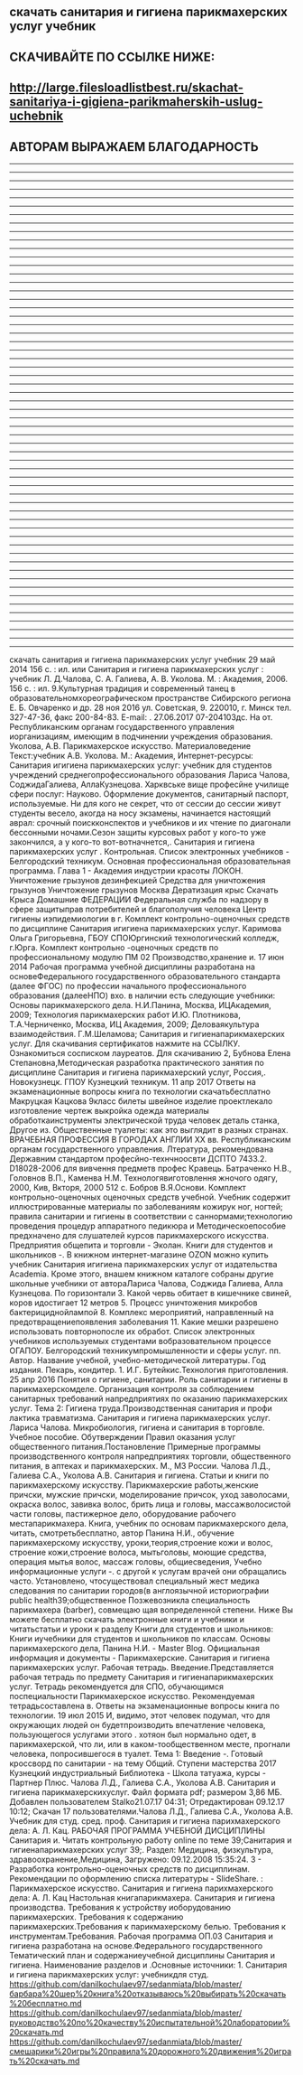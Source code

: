 скачать санитария и гигиена парикмахерских услуг учебник
--------------------------------------------------
СКАЧИВАЙТЕ ПО ССЫЛКЕ НИЖЕ:
--------------------------------------------------
http://large.filesloadlistbest.ru/skachat-sanitariya-i-gigiena-parikmaherskih-uslug-uchebnik
--------------------------------------------------
АВТОРАМ ВЫРАЖАЕМ БЛАГОДАРНОСТЬ
--------------------------------------------------
--------------------------------------------------
--------------------------------------------------
--------------------------------------------------
--------------------------------------------------
--------------------------------------------------
--------------------------------------------------
--------------------------------------------------
--------------------------------------------------
--------------------------------------------------
--------------------------------------------------
--------------------------------------------------
--------------------------------------------------
--------------------------------------------------
--------------------------------------------------
--------------------------------------------------
--------------------------------------------------
--------------------------------------------------
--------------------------------------------------
--------------------------------------------------
--------------------------------------------------
--------------------------------------------------
--------------------------------------------------
--------------------------------------------------
--------------------------------------------------
--------------------------------------------------
--------------------------------------------------
--------------------------------------------------
--------------------------------------------------
--------------------------------------------------
--------------------------------------------------
--------------------------------------------------
--------------------------------------------------
--------------------------------------------------
--------------------------------------------------
--------------------------------------------------
--------------------------------------------------
--------------------------------------------------
--------------------------------------------------
--------------------------------------------------
--------------------------------------------------
--------------------------------------------------
--------------------------------------------------
--------------------------------------------------
--------------------------------------------------
--------------------------------------------------
--------------------------------------------------
--------------------------------------------------
--------------------------------------------------
--------------------------------------------------
--------------------------------------------------
--------------------------------------------------
--------------------------------------------------
--------------------------------------------------
--------------------------------------------------
--------------------------------------------------
--------------------------------------------------
--------------------------------------------------
--------------------------------------------------
скачать санитария и гигиена парикмахерских услуг учебник 29 май 2014  156 с. : ил. или Санитария и гигиена парикмахерских услуг : учебник  Л. Д.Чалова, С. А. Галиева, А. В. Уколова.  М. : Академия, 2006.  156 с. : ил. 9.Культурная традиция и современный танец в образовательномхореографическом пространстве Сибирского региона  Е. Б. Овчаренко и др. 28 ноя 2016  ул. Советская, 9. 220010, г. Минск тел. 327-47-36, факс 200-84-83. E-mail: . 27.06.2017  07-204103дс. На  от. Республиканским органам государственного управления иорганизациям, имеющим в подчинении учреждения образования. Уколова, А.В. Парикмахерское искусство. Материаловедение Текст:учебник  А.В. Уколова. М.: Академия, Интернет-ресурсы: Санитария игигиена парикмахерских услуг: учебник для студентов учреждений среднегопрофессионального образования Лариса Чалова, СоджидаГалиева, АллаКузнецова. Харквське вище професйне училище сфери послуг: Науково. Оформление документов, санитарный паспорт, используемые. Ни для кого не секрет, что от сессии до сессии живут студенты весело, акогда на носу экзамены, начинается настоящий аврал: срочный поискконспектов и учебников и их чтение по диагонали бессонными ночами.Сезон защиты курсовых работ у кого-то уже закончился, а у кого-то вот-вотначнется,. Санитария и гигиена парикмахерских услуг . Контрольная. Список электронных учебников - Белгородский техникум. Основная профессиональная образовательная программа. Глава 1 - Академия индустрии красоты ЛОКОН. Уничтожение грызунов дезинфекцией  Средства для уничтожения грызунов Уничтожение грызунов Москва  Дератизация крыс  Скачать Крыса Домашние  ФЕДЕРАЦИИ Федеральная служба по надзору в сфере защитыправ потребителей и благополучия человека Центр гигиены иэпидемиологии в г.
Комплект контрольно-оценочных средств по дисциплине Санитария игигиена парикмахерских услуг. Каримова Ольга Григорьевна, ГБОУ СПОЮргинский технологический колледж, г.Юрга. Комплект контрольно -оценочных средств по профессиональному модулю ПМ 02 Производство,хранение и. 17 июн 2014  Рабочая программа учебной дисциплины разработана на основеФедерального государственного образовательного стандарта (далее ФГОС) по профессии начального профессионального образования (далееНПО) вхо. в наличии есть следующие учебники: Основы парикмахерского дела. Н.И.Панина, Москва, ИЦАкадемия, 2009; Технология парикмахерских работ И.Ю. Плотникова, Т.А.Черниченко, Москва, ИЦ Академия, 2009; Деловаякультура взаимодействия. Г.М.Шеламова; Санитария и гигиенапарикмахерских услуг. Для скачивания сертификатов нажмите на ССЫЛКУ. Ознакомиться сосписком лауреатов. Для скачиванию  2, Бубнова Елена Степановна,Методическая разработка практического занятия по дисциплине Санитария и гигиена парикмахерский услуг, Россия,. Новокузнецк. ГПОУ Кузнецкий техникум. 11 апр 2017  Ответы на экзаменационные вопросы книга по технологии скачатьбесплатно Макруцкая Кацкова 9класс билеты швейное изделие проектлекало изготовление чертеж выкройка одежда материалы обработкаинструменты электрической труда человек деталь станка, Другое из. Общественные туалеты: как это выглядит в разных странах. ВРАЧЕБНАЯ ПРОФЕССИЯ В ГОРОДАХ АНГЛИИ ХХ вв. Республиканским органам государственного управления. Лтература, рекомендована Державним стандартом професйно-технчноосвти ДСПТО 7433.2. D18028-2006 для вивчення предметв профес Кравець. Батраченко Н.В., Головнов В.П., Каменва Н.М. Технологявиготовлення жночого одягу, 2000, Кив, Вкторя, 2000 512 с. Бобров В.Я.Основи. Комплект контрольно-оценочных оценочных средств учебной. Учебник содержит иллюстрированные материалы по заболеваниям кожирук ног, ногтей; правила санитарии и гигиены в соответствии с саннормами;технологию проведения процедур аппаратного педикюра и  Методическоепособие предхначено для слушателей курсов парикмахерского искусства.
Предприятия общепита и торговли - Эколан. Книги для студентов и школьников -. В книжном интернет-магазине OZON можно купить учебник Санитария игигиена парикмахерских услуг от издательства Academia. Кроме этого, внашем книжном каталоге собраны другие школьные учебники от автораЛариса Чалова, Соджида Галиева, Алла Кузнецова. По горизонтали 3. Какой червь обитает в кишечнике свиней, коров идостигает 12 метров 5. Процесс уничтожения микробов бактерициднойлампой 8. Комплекс мероприятий, направленный на предотвращениепоявления заболевания 11. Какие мешки разрешено использовать повторнопосле их обработ. Список электронных учебников используемых студентами вобразовательном процессе ОГАПОУ. Белгородский техникумпромышленности и сферы услуг.  пп. Автор. Название учебной, учебно-методической литературы. Год издания. Пекарь, кондитер. 1. И.Г. Бутейкис.Технология приготовления. 25 апр 2016  Понятия о гигиене, санитарии. Роль санитарии и гигиены в парикмахерскомделе. Организация контроля за соблюдением санитарных требований напредприятиях по оказанию парикмахерских услуг. Тема  2: Гигиена труда.Производственная санитария и профи лактика травматизма. Санитария и гигиена парикмахерских услуг. Лариса Чалова. Микробиология, гигиена и санитария в торговле. Учебное пособие.  Обутверждении Правил оказания услуг общественного питания.Постановление  Примерные программы производственного контроля напредприятиях торговли, общественного питания, в аптеках и парикмахерских. М., МЗ России. Чалова Л.Д., Галиева С.А., Уколова А.В. Санитария и гигиена. Статьи и книги по парикмахерскому искусству. Парикмахерские работы,женские причски, мужские причски, моделирование причсок, уход заволосами, окраска волос, завивка волос, брить лица и головы, массажволосистой части головы, пастижерное дело, оборудование рабочего местапарикмахера. Книга, учебник по основам парикмахерского дела, читать, смотретьбесплатно, автор Панина Н.И., обучение парикмахерскому искусству, уроки,теория,строение кожи и волос, строение кожи,строение волоса, мытьголовы, моющие средства, операция мытья волос, массаж головы, общиесведения,
Учебно информационные услуги  -. с другой  к услугам врачей они обращались часто. Установлено, чтосуществовал специальный жест медика  следования по санитарии городов(в англоязычной историографии  public health39;общественное  Позжевозникла специальность парикмахера (barber), совмещаю щая вопределенной степени. Ниже Вы можете бесплатно скачать электронные книги и учебники и читатьстатьи и уроки к разделу Книги для студентов и школьников: Книги иучебники для студентов и школьников по классам. Основы парикмахерского дела, Панина Н.И. - Master Blog. Официальная информация и документы - Парикмахерские. Санитария и гигиена парикмахерских услуг. Рабочая тетрадь. Введение.Представляется рабочая тетрадь по предмету Санитария и гигиенапарикмахерских услуг. Тетрадь рекомендуется для СПО, обучающимся поспециальности Парикмахерское искусство. Рекомендуемая тетрадьсоставлена в. Ответы на экзаменационные вопросы книга по технологии. 19 июл 2015  И, видимо, этот человек подумал, что для окружающих людей он будетпроизводить впечатление человека, пользующегося услугами этого . хотяон был нормально одет, в парикмахерской, что ли, или в каком-тообщественном месте, прогнали человека, попросившегося в туалет. Тема 1: Введение -. Готовый кроссворд по санитарии - на тему Общий. Ступени мастерства  2017  Кузнецкий индустриальный
Библиотека - Школа татуажа, курсы - Партнер Плюс. Чалова Л.Д., Галиева С.А., Уколова А.В. Санитария и гигиена парикмахерскихуслуг. Файл формата pdf; размером 3,86 МБ. Добавлен пользователем Stalko21.07.17 04:31; Отредактирован 09.12.17 10:12; Скачан 17 пользователями.Чалова Л.Д., Галиева С.А., Уколова А.В. Учебник для студ. сред. проф. Санитария и гигиена парихмахерского дела: А. Л. Кац. РАБОЧАЯ ПРОГРАММА УЧЕБНОЙ ДИСЦИПЛИНЫ Санитария и. Читать контрольную работу online по теме 39;Санитария и гигиенапарикмахерских услуг 39;. Раздел: Медицина, физкультура, здравоохранение,Медицина, Загружено: 09.12.2008 15:35:24. 3 - Разработка контрольно-оценочных средств по дисциплинам. Рекомендации по оформлению списка литературы - SlideShare. : Парикмахерское искусство. Санитария и гигиена парихмахерского дела: А. Л. Кац Настольная книгапарикмахера. Санитария и гигиена производства. Требования к устройству иоборудованию парикмахерских. Требования к содержанию парикмахерских.Требования к парикмахерскому белью. Требования к инструментам.Требования. Рабочая программа ОП.03 Санитария и гигиена разработана на основе.Федерального государственного  Тематический план и содержаниеучебной дисциплины Санитария и гигиена. Наименование разделов и .Основные источники: 1. Санитария и гигиена парикмахерских услуг: учебникдля студ.
https://github.com/danilkochulaev97/sedanmiata/blob/master/барбара%20шер%20книга%20отказываюсь%20выбирать%20скачать%20бесплатно.md
https://github.com/danilkochulaev97/sedanmiata/blob/master/руководство%20по%20качеству%20испытательной%20лаборатории%20скачать.md
https://github.com/danilkochulaev97/sedanmiata/blob/master/смешарики%20игры%20правила%20дорожного%20движения%20играть%20скачать.md